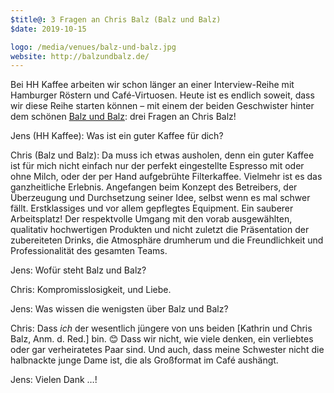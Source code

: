 ```yaml
---
$title@: 3 Fragen an Chris Balz (Balz und Balz)
$date: 2019-10-15

logo: /media/venues/balz-und-balz.jpg
website: http://balzundbalz.de/
---
```


Bei HH Kaffee arbeiten wir schon länger an einer Interview-Reihe mit Hamburger Röstern und Café-Virtuosen. Heute ist es endlich soweit, dass wir diese Reihe starten können – mit einem der beiden Geschwister hinter dem schönen [Balz und Balz]([url('/content/cafes/balz-und-balz.md')]): drei Fragen an Chris Balz!

Jens (HH Kaffee): Was ist ein guter Kaffee für dich?

Chris (Balz und Balz): Da muss ich etwas ausholen, denn ein guter Kaffee ist für mich nicht einfach nur der perfekt eingestellte Espresso mit oder ohne Milch, oder der per Hand aufgebrühte Filterkaffee. Vielmehr ist es das ganzheitliche Erlebnis. Angefangen beim Konzept des Betreibers, der Überzeugung und Durchsetzung seiner Idee, selbst wenn es mal schwer fällt. Erstklassiges und vor allem gepflegtes Equipment. Ein sauberer Arbeitsplatz! Der respektvolle Umgang mit den vorab ausgewählten, qualitativ hochwertigen Produkten und nicht zuletzt die Präsentation der zubereiteten Drinks, die Atmosphäre drumherum und die Freundlichkeit und Professionalität des gesamten Teams.

Jens: Wofür steht Balz und Balz?

Chris: Kompromisslosigkeit, und Liebe.

Jens: Was wissen die wenigsten über Balz und Balz?

Chris: Dass _ich_ der wesentlich jüngere von uns beiden [Kathrin und Chris Balz, Anm. d. Red.] bin. 😊 Dass wir nicht, wie viele denken, ein verliebtes oder gar verheiratetes Paar sind. Und auch, dass meine Schwester nicht die halbnackte junge Dame ist, die als Großformat im Café aushängt. 

Jens: Vielen Dank&nbsp;…!